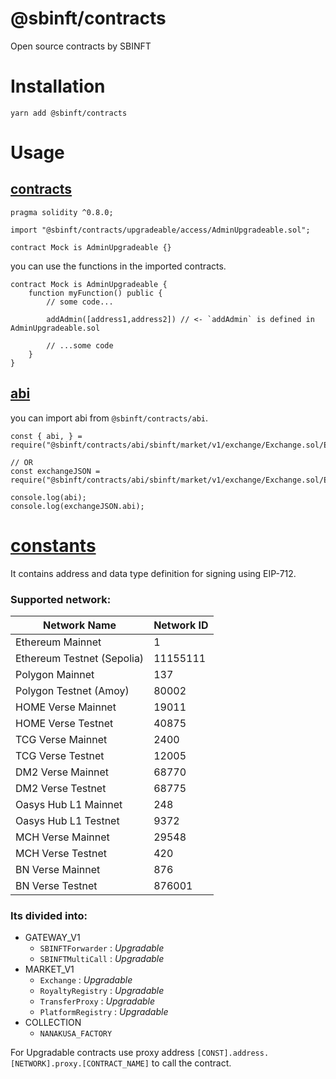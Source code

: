 # @sbinft/contracts
Open source contracts by SBINFT

# Installation

```
yarn add @sbinft/contracts
```

# Usage
## [contracts](https://github.com/gobase/sbinft-contracts/tree/master/contracts)

```solidity
pragma solidity ^0.8.0;

import "@sbinft/contracts/upgradeable/access/AdminUpgradeable.sol";

contract Mock is AdminUpgradeable {}
```

you can use the functions in the imported contracts.

```solidity
contract Mock is AdminUpgradeable {
    function myFunction() public {
        // some code...

        addAdmin([address1,address2]) // <- `addAdmin` is defined in AdminUpgradeable.sol

        // ...some code
    }
}
```

## [abi](https://github.com/gobase/sbinft-contracts/tree/master/abi/)

you can import abi from `@sbinft/contracts/abi`.

``` javascipt
const { abi, } = require("@sbinft/contracts/abi/sbinft/market/v1/exchange/Exchange.sol/Exchange.json");

// OR
const exchangeJSON = require("@sbinft/contracts/abi/sbinft/market/v1/exchange/Exchange.sol/Exchange.json");

console.log(abi);
console.log(exchangeJSON.abi);
```

# [constants](https://github.com/gobase/sbinft-contracts/tree/master/constant)
It contains address and data type definition for signing using EIP-712.
### Supported network:

| Network Name                  | Network ID    |
| ----------------------------- | ------------- |
| Ethereum Mainnet              | 1             |
| Ethereum Testnet (Sepolia)    | 11155111      |
| Polygon Mainnet               | 137           |
| Polygon Testnet (Amoy)        | 80002         |
| HOME Verse Mainnet            | 19011         |
| HOME Verse Testnet            | 40875         |
| TCG Verse Mainnet             | 2400          |
| TCG Verse Testnet             | 12005         |
| DM2 Verse Mainnet             | 68770         |
| DM2 Verse Testnet             | 68775         |
| Oasys Hub L1 Mainnet          | 248           |
| Oasys Hub L1 Testnet          | 9372          |
| MCH Verse Mainnet             | 29548         |
| MCH Verse Testnet             | 420           |
| BN Verse Mainnet              | 876           |
| BN Verse Testnet              | 876001        |

### Its divided into:
- GATEWAY_V1
  - `SBINFTForwarder` : *Upgradable*
  - `SBINFTMultiCall` : *Upgradable*
- MARKET_V1
  -  `Exchange` : *Upgradable*
  -  `RoyaltyRegistry` : *Upgradable*
  -  `TransferProxy` : *Upgradable*
  -  `PlatformRegistry` : *Upgradable*
- COLLECTION
  -  `NANAKUSA_FACTORY`

For Upgradable contracts use proxy address `[CONST].address.[NETWORK].proxy.[CONTRACT_NAME]` to call the contract.
